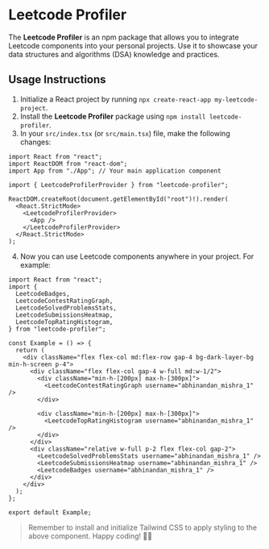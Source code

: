 # Leetcode Profiler

The **Leetcode Profiler** is an npm package that allows you to integrate Leetcode components into your personal projects. Use it to showcase your data structures and algorithms (DSA) knowledge and practices.

## Usage Instructions

1. Initialize a React project by running `npx create-react-app my-leetcode-project`.
2. Install the **Leetcode Profiler** package using `npm install leetcode-profiler`.
3. In your `src/index.tsx` (or `src/main.tsx`) file, make the following changes:

```tsx
import React from "react";
import ReactDOM from "react-dom";
import App from "./App"; // Your main application component

import { LeetcodeProfilerProvider } from "leetcode-profiler";

ReactDOM.createRoot(document.getElementById("root")!).render(
  <React.StrictMode>
    <LeetcodeProfilerProvider>
      <App />
    </LeetcodeProfilerProvider>
  </React.StrictMode>
);
```

4. Now you can use Leetcode components anywhere in your project. For example:

```tsx
import React from "react";
import {
  LeetcodeBadges,
  LeetcodeContestRatingGraph,
  LeetcodeSolvedProblemsStats,
  LeetcodeSubmissionsHeatmap,
  LeetcodeTopRatingHistogram,
} from "leetcode-profiler";

const Example = () => {
  return (
    <div className="flex flex-col md:flex-row gap-4 bg-dark-layer-bg min-h-screen p-4">
      <div className="flex flex-col gap-4 w-full md:w-1/2">
        <div className="min-h-[200px] max-h-[300px]">
          <LeetcodeContestRatingGraph username="abhinandan_mishra_1" />
        </div>

        <div className="min-h-[200px] max-h-[300px]">
          <LeetcodeTopRatingHistogram username="abhinandan_mishra_1" />
        </div>
      </div>
      <div className="relative w-full p-2 flex flex-col gap-2">
        <LeetcodeSolvedProblemsStats username="abhinandan_mishra_1" />
        <LeetcodeSubmissionsHeatmap username="abhinandan_mishra_1" />
        <LeetcodeBadges username="abhinandan_mishra_1" />
      </div>
    </div>
  );
};

export default Example;
```

> Remember to install and initialize Tailwind CSS to apply styling to the above component.
Happy coding! 🚀🔥
